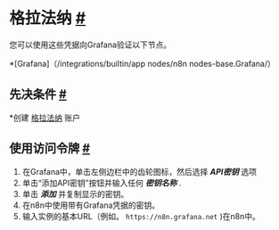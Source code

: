 


 格拉法纳
 [#](#grafana "永久链接")
=========================================



 您可以使用这些凭据向Grafana验证以下节点。
 


*[Grafana]（/integrations/builtin/app nodes/n8n nodes-base.Grafana/）



 先决条件
 [#](#先决条件 "永久链接")
-----------------------------------------------------


*创建
 [格拉法纳](https://grafana.com/) 
 账户



 使用访问令牌
 [#](#使用访问令牌 "永久链接")
---------------------------------------------------------------


1. 在Grafana中，单击左侧边栏中的齿轮图标，然后选择
 ***API密钥***
 选项
2. 单击“添加API密钥”按钮并输入任何
 ***密钥名称***
 .
3. 单击
 ***添加***
 并复制显示的密钥。
4. 在n8n中使用带有Grafana凭据的密钥。
5. 输入实例的基本URL（例如。
 `https://n8n.grafana.net` 
 )在n8n中。




